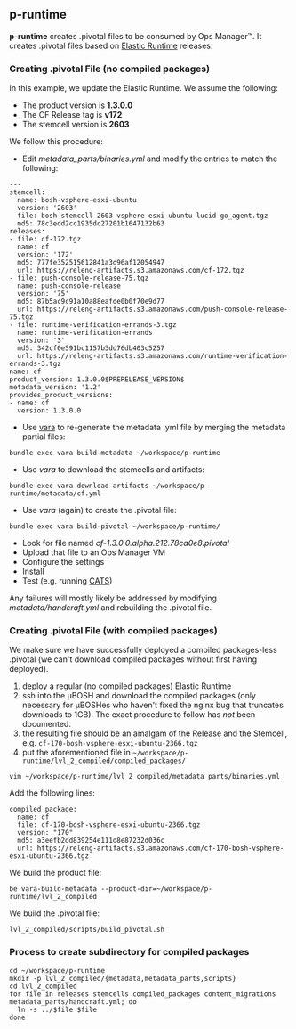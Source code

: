 ## p-runtime

**p-runtime** creates .pivotal files to be consumed by Ops Manager&trade;.  It creates .pivotal files based on [Elastic Runtime](https://github.com/cloudfoundry/cf-release) releases.

### Creating .pivotal File (no compiled packages)

In this example, we update the Elastic Runtime.  We assume the following:

* The product version is **1.3.0.0**
* The CF Release tag is **v172**
* The stemcell version is **2603**

We follow this procedure:

* Edit *metadata_parts/binaries.yml* and modify the entries to match the following:

```
---
stemcell:
  name: bosh-vsphere-esxi-ubuntu
  version: '2603'
  file: bosh-stemcell-2603-vsphere-esxi-ubuntu-lucid-go_agent.tgz
  md5: 78c3edd2cc1935dc27201b1647132b63
releases:
- file: cf-172.tgz
  name: cf
  version: '172'
  md5: 777fe352515612841a3d96af12054947
  url: https://releng-artifacts.s3.amazonaws.com/cf-172.tgz
- file: push-console-release-75.tgz
  name: push-console-release
  version: '75'
  md5: 87b5ac9c91a10a88eafde0b0f70e9d77
  url: https://releng-artifacts.s3.amazonaws.com/push-console-release-75.tgz
- file: runtime-verification-errands-3.tgz
  name: runtime-verification-errands
  version: '3'
  md5: 342cf0e591bc1157b3dd76db403c5257
  url: https://releng-artifacts.s3.amazonaws.com/runtime-verification-errands-3.tgz
name: cf
product_version: 1.3.0.0$PRERELEASE_VERSION$
metadata_version: '1.2'
provides_product_versions:
- name: cf
  version: 1.3.0.0
```

* Use [vara](https://github.com/pivotal-cf/vara) to re-generate the metadata .yml file by merging the metadata partial files:

```
bundle exec vara build-metadata ~/workspace/p-runtime
```

* Use *vara* to download the stemcells and artifacts:

```
bundle exec vara download-artifacts ~/workspace/p-runtime/metadata/cf.yml
```

* Use *vara* (again) to create the .pivotal file:

```
bundle exec vara build-pivotal ~/workspace/p-runtime/
```

* Look for file named *cf-1.3.0.0.alpha.212.78ca0e8.pivotal*
* Upload that file to an Ops Manager VM
* Configure the settings
* Install
* Test (e.g. running [CATS](https://github.com/cloudfoundry/cf-acceptance-tests))

Any failures will mostly likely be addressed by modifying *metadata/handcraft.yml* and rebuilding the .pivotal file.

### Creating .pivotal File (with compiled packages)

We make sure we have successfully deployed a compiled packages-less .pivotal (we can't download compiled packages without first having deployed).

1. deploy a regular (no compiled packages) Elastic Runtime
2. ssh into the &micro;BOSH and download the compiled packages (only necessary for &micro;BOSHes who haven't fixed the nginx bug that truncates downloads to 1GB).  The exact procedure to follow has *not* been documented.
3. the resulting file should be an amalgam of the Release and the Stemcell, e.g. `cf-170-bosh-vsphere-esxi-ubuntu-2366.tgz`
4. put the aforementioned file in `~/workspace/p-runtime/lvl_2_compiled/compiled_packages/`


```
vim ~/workspace/p-runtime/lvl_2_compiled/metadata_parts/binaries.yml
```

Add the following lines:


```
compiled_package:
  name: cf
  file: cf-170-bosh-vsphere-esxi-ubuntu-2366.tgz
  version: "170"
  md5: a3eefb2dd839254e111d8e87232d036c
  url: https://releng-artifacts.s3.amazonaws.com/cf-170-bosh-vsphere-esxi-ubuntu-2366.tgz
```

We build the product file:

```
be vara-build-metadata --product-dir=~/workspace/p-runtime/lvl_2_compiled
```

We build the .pivotal file:


```
lvl_2_compiled/scripts/build_pivotal.sh
```

### Process to create subdirectory for compiled packages

```
cd ~/workspace/p-runtime
mkdir -p lvl_2_compiled/{metadata,metadata_parts,scripts}
cd lvl_2_compiled
for file in releases stemcells compiled_packages content_migrations metadata_parts/handcraft.yml; do
  ln -s ../$file $file
done

```

